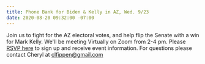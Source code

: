 ```yaml
---
title: Phone Bank for Biden & Kelly in AZ, Wed. 9/23
date: 2020-08-20 09:32:00 -07:00
---
```


Join us to fight for the AZ electoral votes, and help flip the Senate with a win for Mark Kelly. We'll be meeting Virtually on Zoom from 2-4 pm.  Please [RSVP here](https://docs.google.com/forms/d/e/1FAIpQLScQPBZkeZ8ProXoGuMu_uety56UMcoSLyu2C0hgnyc8LWQVcQ/viewform) to sign up and receive event information.  For questions please contact Cheryl at clfippen@gmail.com